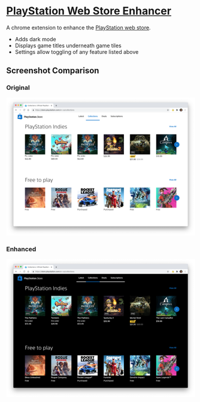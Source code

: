 # [PlayStation Web Store Enhancer](https://chrome.google.com/webstore/detail/playstation-web-store-enh/ojgghfcmdlmabkoomdckndndpdlapkhp)
A chrome extension to enhance the [PlayStation web store](https://store.playstation.com/).
- Adds dark mode
- Displays game titles underneath game tiles
- Settings allow toggling of any feature listed above 

## Screenshot Comparison
### Original
![original.png](./screenshots/original.png)
### Enhanced
![enhanced.png](./screenshots/enhanced.png)
